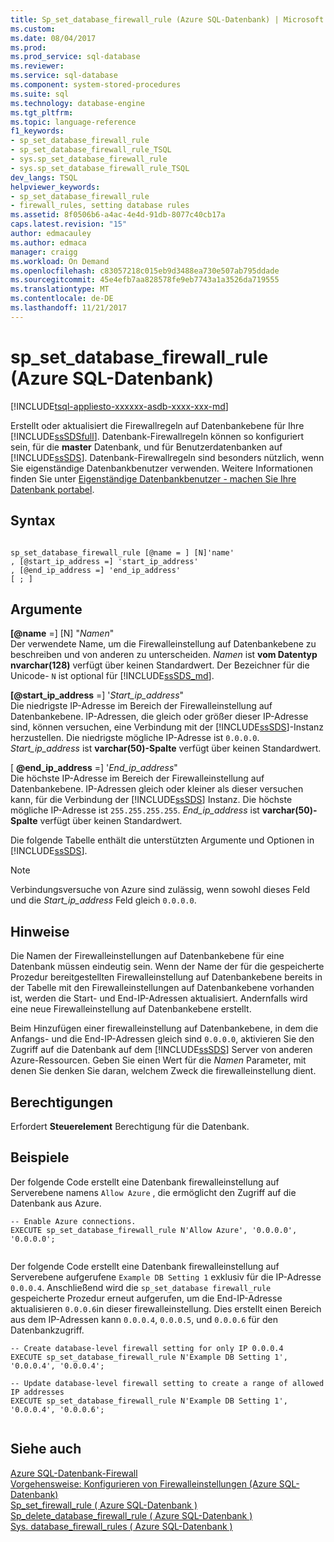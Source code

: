 ```yaml
---
title: Sp_set_database_firewall_rule (Azure SQL-Datenbank) | Microsoft Docs
ms.custom: 
ms.date: 08/04/2017
ms.prod: 
ms.prod_service: sql-database
ms.reviewer: 
ms.service: sql-database
ms.component: system-stored-procedures
ms.suite: sql
ms.technology: database-engine
ms.tgt_pltfrm: 
ms.topic: language-reference
f1_keywords:
- sp_set_database_firewall_rule
- sp_set_database_firewall_rule_TSQL
- sys.sp_set_database_firewall_rule
- sys.sp_set_database_firewall_rule_TSQL
dev_langs: TSQL
helpviewer_keywords:
- sp_set_database_firewall_rule
- firewall_rules, setting database rules
ms.assetid: 8f0506b6-a4ac-4e4d-91db-8077c40cb17a
caps.latest.revision: "15"
author: edmacauley
ms.author: edmaca
manager: craigg
ms.workload: On Demand
ms.openlocfilehash: c83057218c015eb9d3488ea730e507ab795ddade
ms.sourcegitcommit: 45e4efb7aa828578fe9eb7743a1a3526da719555
ms.translationtype: MT
ms.contentlocale: de-DE
ms.lasthandoff: 11/21/2017
---
```

# <a name="spsetdatabasefirewallrule-azure-sql-database"></a>sp_set_database_firewall_rule (Azure SQL-Datenbank)
[!INCLUDE[tsql-appliesto-xxxxxx-asdb-xxxx-xxx-md](../../includes/tsql-appliesto-xxxxxx-asdb-xxxx-xxx-md.md)]

  Erstellt oder aktualisiert die Firewallregeln auf Datenbankebene für Ihre [!INCLUDE[ssSDSfull](../../includes/sssdsfull-md.md)]. Datenbank-Firewallregeln können so konfiguriert sein, für die **master** Datenbank, und für Benutzerdatenbanken auf [!INCLUDE[ssSDS](../../includes/sssds-md.md)]. Datenbank-Firewallregeln sind besonders nützlich, wenn Sie eigenständige Datenbankbenutzer verwenden. Weitere Informationen finden Sie unter [Eigenständige Datenbankbenutzer - machen Sie Ihre Datenbank portabel](../../relational-databases/security/contained-database-users-making-your-database-portable.md).  
  
## <a name="syntax"></a>Syntax  
  
```  
  
sp_set_database_firewall_rule [@name = ] [N]'name'  
, [@start_ip_address =] 'start_ip_address'  
, [@end_ip_address =] 'end_ip_address'
[ ; ]  
```  
  
## <a name="arguments"></a>Argumente  
 **[@name**  =] [N] "*Namen*"  
 Der verwendete Name, um die Firewalleinstellung auf Datenbankebene zu beschreiben und von anderen zu unterscheiden. *Namen* ist **vom Datentyp nvarchar(128)** verfügt über keinen Standardwert. Der Bezeichner für die Unicode- `N` ist optional für [!INCLUDE[ssSDS_md](../../includes/sssds-md.md)]. 
  
 **[@start_ip_address**  =] '*Start_ip_address*"  
 Die niedrigste IP-Adresse im Bereich der Firewalleinstellung auf Datenbankebene. IP-Adressen, die gleich oder größer dieser IP-Adresse sind, können versuchen, eine Verbindung mit der [!INCLUDE[ssSDS](../../includes/sssds-md.md)]-Instanz herzustellen. Die niedrigste mögliche IP-Adresse ist `0.0.0.0`. *Start_ip_address* ist **varchar(50)-Spalte** verfügt über keinen Standardwert.  
  
 [ **@end_ip_address**  =] '*End_ip_address*"  
 Die höchste IP-Adresse im Bereich der Firewalleinstellung auf Datenbankebene. IP-Adressen gleich oder kleiner als dieser versuchen kann, für die Verbindung der [!INCLUDE[ssSDS](../../includes/sssds-md.md)] Instanz. Die höchste mögliche IP-Adresse ist `255.255.255.255`. *End_ip_address* ist **varchar(50)-Spalte** verfügt über keinen Standardwert.  
  
 Die folgende Tabelle enthält die unterstützten Argumente und Optionen in [!INCLUDE[ssSDS](../../includes/sssds-md.md)].  
  
> [!NOTE]  
>  Verbindungsversuche von Azure sind zulässig, wenn sowohl dieses Feld und die *Start_ip_address* Feld gleich `0.0.0.0`.  
  
## <a name="remarks"></a>Hinweise  
 Die Namen der Firewalleinstellungen auf Datenbankebene für eine Datenbank müssen eindeutig sein. Wenn der Name der für die gespeicherte Prozedur bereitgestellten Firewalleinstellung auf Datenbankebene bereits in der Tabelle mit den Firewalleinstellungen auf Datenbankebene vorhanden ist, werden die Start- und End-IP-Adressen aktualisiert. Andernfalls wird eine neue Firewalleinstellung auf Datenbankebene erstellt.  
  
 Beim Hinzufügen einer firewalleinstellung auf Datenbankebene, in dem die Anfangs- und die End-IP-Adressen gleich sind `0.0.0.0`, aktivieren Sie den Zugriff auf die Datenbank auf dem [!INCLUDE[ssSDS](../../includes/sssds-md.md)] Server von anderen Azure-Ressourcen. Geben Sie einen Wert für die *Namen* Parameter, mit denen Sie denken Sie daran, welchem Zweck die firewalleinstellung dient.  
  
## <a name="permissions"></a>Berechtigungen  
 Erfordert **Steuerelement** Berechtigung für die Datenbank.  
  
## <a name="examples"></a>Beispiele  
 Der folgende Code erstellt eine Datenbank firewalleinstellung auf Serverebene namens `Allow Azure` , die ermöglicht den Zugriff auf die Datenbank aus Azure.  
  
```  
-- Enable Azure connections.  
EXECUTE sp_set_database_firewall_rule N'Allow Azure', '0.0.0.0', '0.0.0.0';  
  
```  
  
 Der folgende Code erstellt eine Datenbank firewalleinstellung auf Serverebene aufgerufene `Example DB Setting 1` exklusiv für die IP-Adresse `0.0.0.4`. Anschließend wird die `sp_set_database firewall_rule` gespeicherte Prozedur erneut aufgerufen, um die End-IP-Adresse aktualisieren `0.0.0.6`in dieser firewalleinstellung. Dies erstellt einen Bereich aus dem IP-Adressen kann `0.0.0.4`, `0.0.0.5`, und `0.0.0.6` für den Datenbankzugriff.
  
```  
-- Create database-level firewall setting for only IP 0.0.0.4  
EXECUTE sp_set_database_firewall_rule N'Example DB Setting 1', '0.0.0.4', '0.0.0.4';  
  
-- Update database-level firewall setting to create a range of allowed IP addresses
EXECUTE sp_set_database_firewall_rule N'Example DB Setting 1', '0.0.0.4', '0.0.0.6';  
  
```  
  
## <a name="see-also"></a>Siehe auch  
 [Azure SQL-Datenbank-Firewall](https://azure.microsoft.com/documentation/articles/sql-database-firewall-configure/)   
 [Vorgehensweise: Konfigurieren von Firewalleinstellungen (Azure SQL-Datenbank)](https://azure.microsoft.com/documentation/articles/sql-database-configure-firewall-settings/)   
 [Sp_set_firewall_rule &#40; Azure SQL-Datenbank &#41;](../../relational-databases/system-stored-procedures/sp-set-firewall-rule-azure-sql-database.md)   
 [Sp_delete_database_firewall_rule &#40; Azure SQL-Datenbank &#41;](../../relational-databases/system-stored-procedures/sp-delete-database-firewall-rule-azure-sql-database.md)   
 [Sys. database_firewall_rules &#40; Azure SQL-Datenbank &#41;](../../relational-databases/system-catalog-views/sys-database-firewall-rules-azure-sql-database.md)  
  
  
